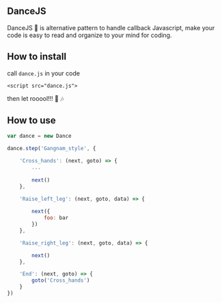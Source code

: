 ## DanceJS

DanceJS :dancer: is alternative pattern to handle callback Javascript, make your code is easy to read and organize to your mind for coding.

## How to install

call `dance.js` in your code

```
<script src="dance.js">
```

then let rooool!!! :microphone: :notes:

## How to use

```javascript
var dance = new Dance

dance.step('Gangnam_style', {

    'Cross_hands': (next, goto) => {
        ...
        
        next()
    },

    'Raise_left_leg': (next, goto, data) => {
        
        next({
            foo: bar
        })
    },

    'Raise_right_leg': (next, goto, data) => {

        next()
    },

    'End': (next, goto) => {
        goto('Cross_hands')
    }
})

```